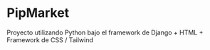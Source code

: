 # PipMarket
Proyecto utilizando Python bajo el framework de Django + HTML + Framework de CSS / Tailwind

